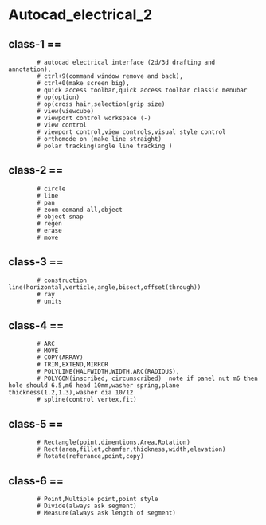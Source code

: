 # Autocad_electrical_2
## class-1 == 
            # autocad electrical interface (2d/3d drafting and annotation),
            # ctrl+9(command window remove and back),
            # ctrl+0(make screen big),
            # quick access toolbar,quick access toolbar classic menubar
            # op(option)
            # op(cross hair,selection(grip size)
            # view(viewcube)
            # viewport control workspace (-) 
            # view control
            # viewport control,view controls,visual style control
            # orthomode on (make line straight)
            # polar tracking(angle line tracking )

## class-2 ==
            # circle
            # line
            # pan
            # zoom comand all,object
            # object snap
            # regen
            # erase
            # move
## class-3 == 
            # construction line(horizontal,verticle,angle,bisect,offset(through))
            # ray
            # units
## class-4 == 
            # ARC
            # MOVE 
            # COPY(ARRAY)
            # TRIM,EXTEND,MIRROR
            # POLYLINE(HALFWIDTH,WIDTH,ARC(RADIOUS),
            # POLYGON(inscribed, circumscribed)  note if panel nut m6 then hole should 6.5,m6 head 10mm,washer spring,plane thickness(1.2,1.3),washer dia 10/12
            # spline(control vertex,fit)
## class-5 ==
            # Rectangle(point,dimentions,Area,Rotation)
            # Rect(area,fillet,chamfer,thickness,width,elevation)
            # Rotate(referance,point,copy)
## class-6 ==
            # Point,Multiple point,point style
            # Divide(always ask segment)
            # Measure(always ask length of segment)
            

